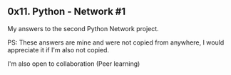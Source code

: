## 0x11. Python - Network #1

My answers to the second Python Network project.

PS: These answers are mine and were not copied from anywhere, I would appreciate it if I'm also not copied.

I'm also open to collaboration (Peer learning)
